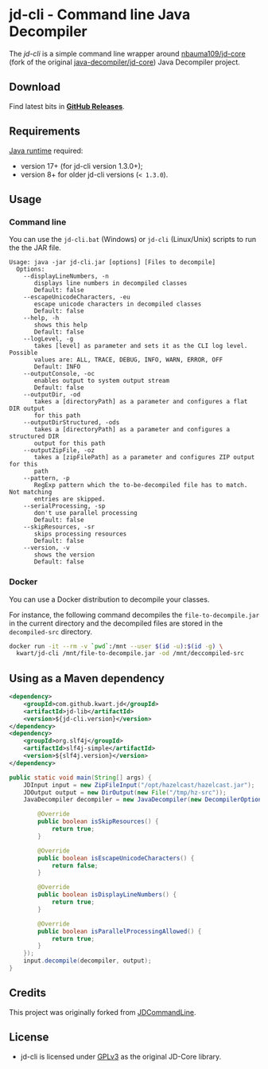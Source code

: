 # jd-cli - Command line Java Decompiler

The *jd-cli* is a simple command line wrapper around [nbauma109/jd-core](https://github.com/nbauma109/jd-core) (fork of the original [java-decompiler/jd-core](https://github.com/java-decompiler/jd-core))  Java Decompiler project. 

## Download

Find latest bits in **[GitHub Releases](https://github.com/kwart/jd-cli/releases/latest)**.

## Requirements

[Java runtime](https://adoptium.net/temurin/releases) required:
* version 17+ (for jd-cli version 1.3.0+);
* version 8+ for older jd-cli versions (`< 1.3.0`).

## Usage

### Command line

You can use the `jd-cli.bat` (Windows) or `jd-cli` (Linux/Unix) scripts to run the the JAR file.

```
Usage: java -jar jd-cli.jar [options] [Files to decompile]
  Options:
    --displayLineNumbers, -n
       displays line numbers in decompiled classes
       Default: false
    --escapeUnicodeCharacters, -eu
       escape unicode characters in decompiled classes
       Default: false
    --help, -h
       shows this help
       Default: false
    --logLevel, -g
       takes [level] as parameter and sets it as the CLI log level. Possible
       values are: ALL, TRACE, DEBUG, INFO, WARN, ERROR, OFF
       Default: INFO
    --outputConsole, -oc
       enables output to system output stream
       Default: false
    --outputDir, -od
       takes a [directoryPath] as a parameter and configures a flat DIR output
       for this path
    --outputDirStructured, -ods
       takes a [directoryPath] as a parameter and configures a structured DIR
       output for this path
    --outputZipFile, -oz
       takes a [zipFilePath] as a parameter and configures ZIP output for this
       path
    --pattern, -p
       RegExp pattern which the to-be-decompiled file has to match. Not matching
       entries are skipped.
    --serialProcessing, -sp
       don't use parallel processing
       Default: false
    --skipResources, -sr
       skips processing resources
       Default: false
    --version, -v
       shows the version
       Default: false
```


### Docker

You can use a Docker distribution to decompile your classes.

For instance, the following command decompiles the `file-to-decompile.jar`
in the current directory and the decompiled files are stored in
the `decompiled-src` directory.

```bash
docker run -it --rm -v `pwd`:/mnt --user $(id -u):$(id -g) \
  kwart/jd-cli /mnt/file-to-decompile.jar -od /mnt/deccompiled-src
```

## Using as a Maven dependency

```xml
<dependency>
    <groupId>com.github.kwart.jd</groupId>
    <artifactId>jd-lib</artifactId>
    <version>${jd-cli.version}</version>
</dependency>
<dependency>
    <groupId>org.slf4j</groupId>
    <artifactId>slf4j-simple</artifactId>
    <version>${slf4j.version}</version>
</dependency>
```

```java
public static void main(String[] args) {
    JDInput input = new ZipFileInput("/opt/hazelcast/hazelcast.jar");
    JDOutput output = new DirOutput(new File("/tmp/hz-src"));
    JavaDecompiler decompiler = new JavaDecompiler(new DecompilerOptions() {

        @Override
        public boolean isSkipResources() {
            return true;
        }

        @Override
        public boolean isEscapeUnicodeCharacters() {
            return false;
        }

        @Override
        public boolean isDisplayLineNumbers() {
            return true;
        }

        @Override
        public boolean isParallelProcessingAllowed() {
            return true;
        }
    });
    input.decompile(decompiler, output);
}
```

## Credits

This project was originally forked from [JDCommandLine](https://github.com/betterphp/JDCommandLine). 

## License

* jd-cli is licensed under [GPLv3](http://www.gnu.org/licenses/gpl-3.0.html) as the original JD-Core library.
